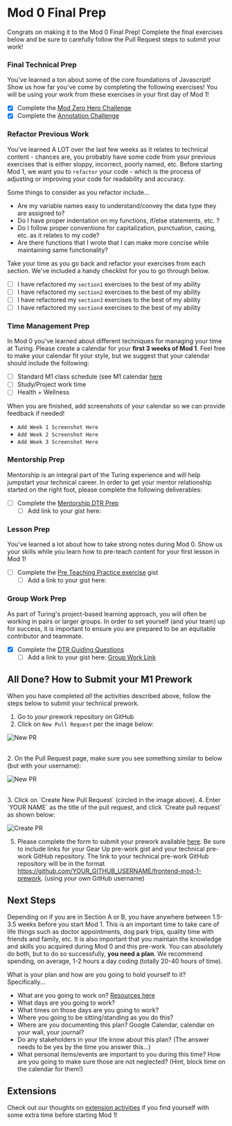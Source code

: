 # Mod 0 Final Prep
Congrats on making it to the Mod 0 Final Prep! Complete the final exercises below and be sure to carefully follow the Pull Request steps to submit your work!

### Final Technical Prep

You've learned a ton about some of the core foundations of Javascript! Show us how far you've come by completing the following exercises! You will be using your work from these exercises in your first day of Mod 1! 

- [x] Complete the [Mod Zero Hero Challenge](./mod_zero_hero.rb)
- [x] Complete the [Annotation Challenge](./annotations.rb)

### Refactor Previous Work
You've learned A LOT over the last few weeks as it relates to technical content - chances are, you probably have some code from your previous exercises that is either sloppy, incorrect, poorly named, etc. Before starting Mod 1, we want you to `refactor` your code - which is the process of adjusting or improving your code for readability and accuracy. 

Some things to consider as you refactor include...
- Are my variable names easy to understand/convey the data type they are assigned to?
- Do I have proper indentation on my functions, if/else statements, etc. ?
- Do I follow proper conventions for capitalization, punctuation, casing, etc. as it relates to my code?
- Are there functions that I wrote that I can make more concise while maintaining same functionality?

Take your time as you go back and refactor your exercises from each section. We've included a handy checklist for you to go through below.

- [ ] I have refactored my `section1` exercises to the best of my ability
- [ ] I have refactored my `section2` exercises to the best of my ability
- [ ] I have refactored my `section3` exercises to the best of my ability
- [ ] I have refactored my `section4` exercises to the best of my ability

### Time Management Prep
In Mod 0 you've learned about different techniques for managing your time at Turing. Please create a calendar for your **first 3 weeks of Mod 1**. Feel free to make your calendar fit your style, but we suggest that your calendar should include the following:
- [ ] Standard M1 class schedule (see M1 calendar [here](https://backend.turing.io/module1/)
- [ ] Study/Project work time
- [ ] Health + Wellness

When you are finished, add screenshots of your calendar so we can provide feedback if needed!

- `Add Week 1 Screenshot Here`
- `Add Week 2 Screenshot Here`
- `Add Week 3 Screenshot Here`

### Mentorship Prep
Mentorship is an integral part of the Turing experience and will help jumpstart your technical career. In order to get your mentor relationship started on the right foot, please complete the following deliverables:
- [ ] Complete the [Mentorship DTR Prep](https://gist.github.com/ericweissman/51965bdcbf42970d43d817818bfaef3c)
  - [ ] Add link to your gist here: 

### Lesson Prep
You've learned a lot about how to take strong notes during Mod 0. Show us your skills while you learn how to pre-teach content for your first lesson in Mod 1!
- [ ] Complete the [Pre Teaching Practice exercise](https://gist.github.com/ericweissman/0036e8fe272c02bd6d4bb14f42fd2f79) gist
  - [ ] Add a link to your gist here:

### Group Work Prep
As part of Turing's project-based learning approach, you will often be working in pairs or larger groups. In order to set yourself (and your team) up for success, it is important to ensure you are prepared to be an equitable contributor and teammate.
- [x] Complete the [DTR Guiding Questions](https://gist.github.com/ericweissman/c56f3a98cdce761808c21d498a52f5c6)
  - [ ] Add a link to your gist here: [Group Work Link](https://gist.github.com/mcharrod/b0d9dc542b2c4647d8f16909d23b59f5)

## All Done? How to Submit your M1 Prework
When you have completed *all* the activities described above, follow the steps below to submit your technical prework.

1. Go to *your* prework repository on GitHub
1. Click on `New Pull Request` per the image below:

![New PR](https://i.imgur.com/lGKNxwC.png)

<br>
2. On the Pull Request page, make sure you see something similar to below (but with your username):

![New PR](https://i.imgur.com/CwJH8os.png)

<br>
3. Click on `Create New Pull Request` (circled in the image above).
4. Enter `YOUR NAME` as the title of the pull request, and click `Create pull request` as shown below:

![Create PR](https://i.imgur.com/CQQzfNc.png)

5. Please complete the form to submit your prework available [here](https://forms.gle/wxoVuhHKjrRyvGW2A). Be sure to include links for your Gear Up pre-work gist and your technical pre-work GitHub repository. The link to your technical pre-work GitHub repository will be in the format https://github.com/YOUR_GITHUB_USERNAME/frontend-mod-1-prework. (using _your_ own GitHub username)

## Next Steps

Depending on if you are in Section A or B, you have anywhere between 1.5-3.5 weeks before you start Mod 1. This is an important time to take care of life things such as doctor appointments, dog park trips, quality time with friends and family, etc. It is also important that you maintain the knowledge and skills you acquired during Mod 0 and this pre-work. You can absolutely do both, but to do so successfully, **you need a plan**. We recommend spending, on average, 1-2 hours a day coding (totally 20-40 hours of time).

What is your plan and how are you going to hold yourself to it? Specifically...
- What are you going to work on? [Resources here](https://github.com/turingschool-examples/fe-m1-practice)
- What days are you going to work?
- What times on those days are you going to work?
- Where you going to be sitting/standing as you do this?
- Where are you documenting this plan? Google Calendar, calendar on your wall, your journal?
- Do any stakeholders in your life know about this plan? (The answer needs to be yes by the time you answer this...)
- What personal items/events are important to you during this time? How are you going to make sure those are not neglected? (Hint, block time on the calendar for them!)

## Extensions
Check out our thoughts on [extension activities](https://mod0.turing.io/prework/extensions) if you find yourself with some extra time before starting Mod 1!
